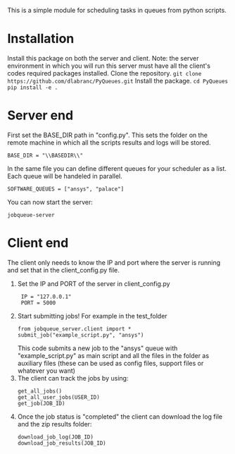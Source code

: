 This is a simple module for scheduling tasks in queues from python scripts.
# Installation 
Install this package on both the server and client. Note: the server environment in which you will run this server must have all the client's codes required packages installed.
Clone the repository.
```git clone https://github.com/dlabranc/PyQueues.git```
Install the package.
```cd PyQueues```
```pip install -e .```
# Server end
First set the BASE_DIR path in "config.py". This sets the folder on the remote machine in which all the scripts results and logs will be stored.
```
BASE_DIR = "\\BASEDIR\\"
```
In the same file you can define different queues for your scheduler as a list. Each queue will be handeled in parallel.
```
SOFTWARE_QUEUES = ["ansys", "palace"]
```
You can now start the server:
```
jobqueue-server
```
# Client end
The client only needs to know the IP and port where the server is running and set that in the client_config.py file.

1. Set the IP and PORT of the server in client_config.py
   ```
    IP = "127.0.0.1"
    PORT = 5000
   ```
2. Start submitting jobs! For example in the test_folder
   ```
   from jobqueue_server.client import *
   submit_job("example_script.py", "ansys")
   ```
   This code submits a new job to the "ansys" queue with "example_script.py" as main script and all the files in the folder as auxiliary files (these can be used as config files, support files or whatever you want)
3. The client can track the jobs by using:
   ```
   get_all_jobs()
   get_all_user_jobs(USER_ID)
   get_job(JOB_ID)
   ```
4. Once the job status is "completed" the client can download the log file and the zip results folder:
   ```
   download_job_log(JOB_ID)
   download_job_results(JOB_ID)
   ```
   
   
